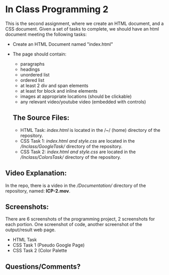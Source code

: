 # In Class Programming 2
This is the second assignment, where we create an HTML document, and a CSS document. Given a set of tasks to complete, we should have an html document meeting the following tasks:
+ Create an HTML Document named "index.html"
+ The page should contain:
   - paragraphs
   - headings
   - unordered list
   - ordered list
   - at least 2 div and span elements
   - at least for block and inline elements
   - images at appropriate locations (should be clickable)
   - any relevant video/youtube video (embedded with controls)
  
  ## The Source Files: 
  - HTML Task:
  *index.html* is located in the /~/ (home) directory of the repository. 
  - CSS Task 1:
  *index.html and style.css* are located in the _/Inclass/GoogleTask/_ directory of the repository.
  - CSS Task 2:
  *index.html and style.css* are located in the _/Inclass/ColorsTask/_ directory of the repository.

## Video Explanation:
In the repo, there is a video in the */Documentation/* directory of the repository, named: **ICP-2.mov**. 

## Screenshots:
There are 6 screenshots of the programming project, 2 screenshots for each portion. One screenshot of code,
another screenshot of the output/result web page.
+ HTML Task
+ CSS Task 1 (Pseudo Google Page)
+ CSS Task 2 (Color Palette 

## Questions/Comments?

